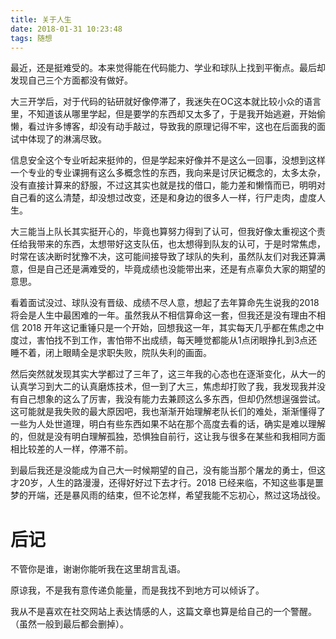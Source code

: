 ```yaml
---
title: 关于人生
date: 2018-01-31 10:23:48
tags: 随想
---
```


​	最近，还是挺难受的。本来觉得能在代码能力、学业和球队上找到平衡点。最后却发现自己三个方面都没有做好。

​	大三开学后，对于代码的钻研就好像停滞了，我迷失在OC这本就比较小众的语言里，不知道该从哪里学起，但是要学的东西却又太多了，于是我开始逃避，开始偷懒，看过许多博客，却没有动手敲过，导致我的原理记得不牢，这也在后面我的面试中体现了的淋漓尽致。

​	信息安全这个专业听起来挺帅的，但是学起来好像并不是这么一回事，没想到这样一个专业的专业课拥有这么多概念性的东西，我向来是讨厌记概念的，太多太杂，没有直接计算来的舒服，不过这其实也就是找的借口，能力差和懒惰而已，明明对自己看的这么清楚，却没想过改变，还是和身边的很多人一样，行尸走肉，虚度人生。

​	大三能当上队长其实挺开心的，毕竟也算努力得到了认可，但我好像太重视这个责任给我带来的东西，太想带好这支队伍，也太想得到队友的认可，于是时常焦虑，时常在该决断时犹豫不决，这可能间接导致了球队的失利，虽然队友们对我还算满意，但是自己还是满难受的，毕竟成绩也没能带出来，还是有点辜负大家的期望的意思。

​	看着面试没过、球队没有晋级、成绩不尽人意，想起了去年算命先生说我的2018 将会是人生中最困难的一年。虽然我从不相信算命这一套，但我还是没有理由不相信 2018 开年这记重锤只是一个开始，回想我这一年，其实每天几乎都在焦虑之中度过，害怕找不到工作，害怕带不出成绩，每天睡觉都能从1点闭眼挣扎到3点还睡不着，闭上眼睛全是求职失败，院队失利的画面。

​	然后突然就发现其实大学都过了三年了，这三年我的心态也在逐渐变化，从大一的认真学习到大二的认真磨炼技术，但一到了大三，焦虑却打败了我，我发现我并没有自己想象的这么了厉害，我没有能力去兼顾这么多东西，但却仍然想逞强尝试。这可能就是我失败的最大原因吧，我也渐渐开始理解老队长们的难处，渐渐懂得了一些为人处世道理，明白有些东西如果不站在那个高度去看的话，确实是难以理解的，但就是没有明白理解孤独，恐惧独自前行，这让我与很多在某些和我相同方面相比较差的人一样，停滞不前。

​	到最后我还是没能成为自己大一时候期望的自己，没有能当那个屠龙的勇士，但这才20岁，人生的路漫漫，还得好好过下去才行。2018 已经来临，不知这些事是噩梦的开端，还是暴风雨的结束，但不论怎样，希望我能不忘初心，熬过这场战役。



# 后记

不管你是谁，谢谢你能听我在这里胡言乱语。

原谅我，不是我有意传递负能量，而是我找不到地方可以倾诉了。

我从不是喜欢在社交网站上表达情感的人，这篇文章也算是给自己的一个警醒。（虽然一般到最后都会删掉）。